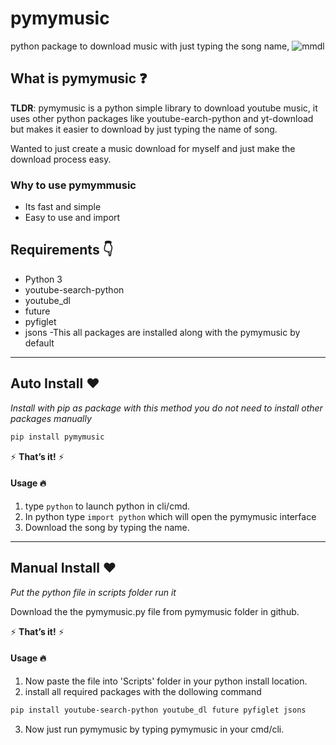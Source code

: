 # pymymusic
python package to download music with just typing the song name,
![mmdl](mmdl_image.png)

## What is pymymusic ❓

**TLDR**: pymymusic is a python simple library to download youtube music, it uses other python packages like youtube-earch-python and yt-download but makes it easier to download by just typing the name of song. 

Wanted to just create a music download for myself and just make the download process easy.

### Why to use pymymmusic
  - Its fast and simple 
  - Easy to use and import



## Requirements 👇

- Python 3
- youtube-search-python
- youtube_dl
- future
- pyfiglet
- jsons
   -This all packages are installed along with the pymymusic by default

------
## Auto Install ❤️

*Install with pip as package with this method you do not need to install other packages manually*

```bash
pip install pymymusic
```

⚡ **That’s it!** ⚡

#### Usage 🔥
 1. type ```python``` to launch python in cli/cmd.
 2. In python type ```import python``` which will open the pymymusic interface 
 3. Download the song by typing the name.

------

## Manual Install ❤️

*Put the python file in scripts folder run it*

Download the the pymymusic.py file from pymymusic folder in github.

⚡ **That’s it!** ⚡

#### Usage 🔥
 1. Now paste the file into 'Scripts' folder in your python install location.
 2. install all required packages with the dollowing command
```bash
pip install youtube-search-python youtube_dl future pyfiglet jsons
```
 3. Now just run pymymusic by typing pymymusic in your cmd/cli.



